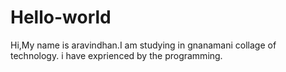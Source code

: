 # Hello-world

Hi,My name is aravindhan.I am studying in gnanamani collage of technology.
i have exprienced by the programming.
